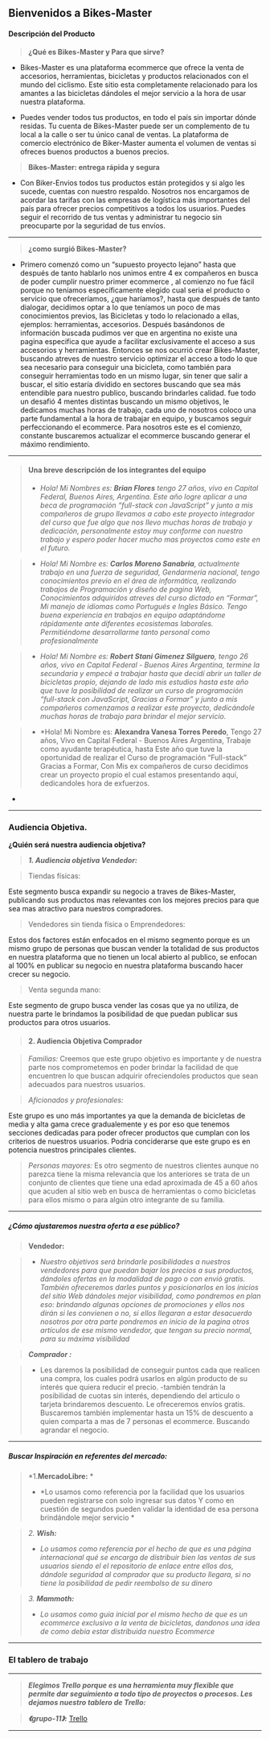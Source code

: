 Bienvenidos a Bikes-Master 
-----------
#### Descripción del Producto

> **¿Qué es Bikes-Master y Para que sirve?**

- Bikes-Master es una plataforma ecommerce que ofrece la venta de accesorios, herramientas, bicicletas y productos relacionados con el mundo del ciclismo. Este sitio esta completamente relacionado para los amantes a las bicicletas dándoles el mejor servicio a la hora de usar nuestra plataforma.

- Puedes vender todos tus productos, en todo el país sin importar dónde residas. Tu cuenta de Bikes-Master puede ser un complemento de tu local a la calle o ser tu único canal de ventas. La plataforma de comercio electrónico de Biker-Master aumenta el volumen de ventas si ofreces buenos productos a buenos precios.

> **Bikes-Master: entrega rápida y segura**

- Con Biker-Envios todos tus productos están protegidos y si algo les sucede, cuentas con nuestro respaldo. Nosotros nos encargamos de acordar las tarifas con las empresas de logística más importantes del país para ofrecer precios competitivos a todos los usuarios. Puedes seguir el recorrido de tus ventas y administrar tu negocio sin preocuparte por la seguridad de tus envíos.

------------


> **¿como surgió Bikes-Master?**

- Primero comenzó como un “supuesto proyecto lejano” hasta que después de tanto hablarlo nos unimos entre 4 ex compañeros en busca de poder cumplir nuestro primer ecommerce , al comienzo no fue fácil porque no teníamos específicamente elegido cual seria el producto o servicio que ofreceríamos, ¿que haríamos?, hasta que después de tanto dialogar, decidimos optar a lo que teníamos un poco de mas conocimientos previos, las Bicicletas y todo lo relacionado a ellas, ejemplos: herramientas, accesorios. Después basándonos de información buscada pudimos ver que en argentina no existe una pagina especifica que ayude a facilitar exclusivamente el acceso a sus accesorios y herramientas. Entonces se nos ocurrió crear Bikes-Master, buscando atreves de nuestro servicio optimizar el acceso a todo lo que sea necesario para conseguir una bicicleta, como también para conseguir herramientas todo en un mismo lugar, sin tener que salir a buscar, el sitio estaría dividido en sectores buscando que sea más entendible para nuestro publico, buscando brindarles calidad. fue todo un desafió 4 mentes distintas buscando un mismo objetivos, le dedicamos muchas horas de trabajo, cada uno de nosotros coloco una parte fundamental a la hora de trabajar en equipo, y buscamos seguir perfeccionando el ecommerce. Para nosotros este es el comienzo, constante buscaremos actualizar el ecommerce buscando generar el máximo rendimiento.

----------
> #### Una breve descripción de los integrantes del equipo
> - *Hola! Mi Nombres es: **Brian Flores** tengo 27 años, vivo en Capital Federal, Buenos Aires, Argentina. Este año logre aplicar a una beca de programación “full-stack con JavaScript” y junto a mis compañeros de grupo llevamos a cabo este proyecto integrador del curso que fue algo que nos llevo muchas horas de trabajo y dedicación, personalmente estoy muy conforme con nuestro trabajo y espero poder hacer mucho mas proyectos como este en el futuro.*

> - *Hola! Mi Nombre es: **Carlos Moreno Sanabria**, actualmente trabajo en una fuerza de seguridad, Gendarmería nacional, tengo conocimientos previo en el área de informática, realizando trabajos de Programación y diseño de pagina Web, Conocimientos adquiridos atreves del curso dictado en “Formar”, Mi manejo de idiomas como Portugués e Ingles Básico. Tengo buena experiencia en trabajos en equipo adaptándome rápidamente ante diferentes ecosistemas laborales. Permitiéndome desarrollarme tanto personal como profesionalmente*

> - *Hola! Mi Nombre es: **Robert Stani Gimenez Silguero**, tengo 26 años, vivo en Capital Federal - Buenos Aires Argentina, termine la secundaria y empecé a trabajar hasta que decidí abrir un taller de bicicletas propio, dejando de lado mis estudios hasta este año que tuve la posibilidad de realizar un curso de programación “full-stack con JavaScript, Gracias a Formar” y junto a mis compañeros comenzamos a realizar este proyecto, dedicándole muchas horas de trabajo para brindar el mejor servicio.*

> - *Hola! Mi Nombre es: **Alexandra Vanesa Torres Peredo**, Tengo 27 años, Vivo en Capital Federal - Buenos Aires Argentina, Trabaje como ayudante terapéutica, hasta Este año que tuve la oportunidad de realizar el Curso de programación “Full-stack” Gracias a Formar, Con Mis ex compañeros de curso decidimos crear un proyecto propio el cual estamos presentando aquí, dedicandoles hora de exfuerzos.
*
------------

### Audiencia Objetiva.

 **¿Quién será nuestra audiencia objetiva?**

>   ***1. Audiencia objetiva Vendedor:***

> Tiendas físicas:

 Este segmento busca expandir su negocio a traves de Bikes-Master, publicando sus productos mas relevantes con los mejores precios para que sea mas atractivo para nuestros compradores.

> Vendedores sin tienda física o Emprendedores:

Estos dos factores están enfocados en el mismo segmento porque es un mismo grupo de personas que buscan vender la totalidad de sus productos en nuestra plataforma que no tienen un local abierto al publico, se enfocan al 100% en publicar su negocio en nuestra plataforma buscando hacer crecer su negocio.

> Venta segunda mano: 

Este segmento de grupo busca vender las cosas que ya no utiliza, de nuestra parte le brindamos la posibilidad de que puedan publicar sus productos para otros usuarios.


> #### 2. Audiencia Objetiva Comprador

> *Familias:*
Creemos que este grupo objetivo es importante y de nuestra parte nos comprometemos en poder brindar la facilidad de que encuentren lo que buscan adquirir ofreciendoles productos que sean adecuados para nuestros usuarios. 

> *Aficionados y profesionales:*

Este grupo es uno más importantes ya que la demanda de bicicletas de media y alta gama crece gradualemente y es por eso que tenemos secciones dedicadas para poder ofrecer productos que cumplan con los criterios de nuestros usuarios. Podria conciderarse que este grupo es en potencia nuestros principales clientes.

> *Personas mayores:*
Es otro segmento de nuestros clientes aunque no parezca tiene la misma relevancia que los anteriores se trata de un conjunto de clientes que tiene una edad aproximada de 45 a 60 años que acuden al sitio web en busca de herramientas o como bicicletas para ellos mismo o para algún otro integrante de su familia.

--------

##### ***¿Cómo ajustaremos nuestra oferta a ese público?***

> **Vendedor:**

> -  *Nuestro objetivos será brindarle posibilidades a nuestros vendedores para que puedan bajar los precios a sus productos, dándoles ofertas en la modalidad de pago o con envió gratis. También ofreceremos darles puntos y posicionarlos en los inicios del sitio Web dándoles mejor visibilidad, como pondremos en plan eso: brindando algunas opciones de promociones y ellos nos dirán si les convienen o no, si ellos llegaran a estar desacuerdo nosotros por otra parte pondremos en inicio de la pagina otros artículos de ese mismo vendedor, que tengan su precio normal, para su máxima visibilidad*

> ***Comprador :***

> - Les daremos la posibilidad de conseguir puntos cada que realicen una compra, los cuales podrá usarlos en algún producto de su interés que quiera reducir el precio. -también tendrán la posibilidad de cuotas sin interés, dependiendo del articulo o tarjeta brindaremos descuento. Le ofreceremos envíos gratis. Buscaremos también implementar hasta un 15% de descuento a quien comparta a mas de 7 personas el ecommerce. Buscando agrandar el negocio.

------

##### *Buscar Inspiración en referentes del mercado:*

> *1.**MercadoLibre:** *
> - *Lo usamos como referencia por la facilidad que los usuarios pueden registrarse con solo ingresar sus datos Y como en cuestión de segundos pueden validar la identidad de esa persona brindándole mejor servicio *

> *2. **Wish:***
> - *Lo usamos como referencia por el hecho de que es una página internacional qué se encarga de distribuir bien las ventas de sus usuarios siendo el el repositorio de enlace entre ellos dos, dándole seguridad al comprador que su producto llegara, si no tiene la posibilidad de pedir reembolso de su dinero*



> *3. **Mammoth:***
>- *Lo usamos como guia inicial por el mismo hecho de que es un ecommerce exclusivo a la venta de bicicletas, dandonos una idea de como debia estar distribuida nuestro Ecommerce*

-----
### El tablero de trabajo
---
> ***Elegimos Trello porque es una herramienta muy flexible que permite dar seguimiento a todo tipo de proyectos o procesos. Les dejamos nuestro tablero de Trello:***

> ***《grupo-11》:*** [Trello](https://trello.com/b/MxYWjp0i "Trello")
----



